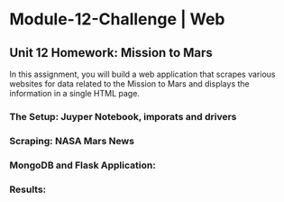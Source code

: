 # Module-12-Challenge | Web


## Unit 12 Homework: Mission to Mars

In this assignment, you will build a web application that scrapes various websites for data related to the Mission to Mars and displays the information in a single HTML page.

### The Setup: Juyper Notebook, imporats and drivers


### Scraping: NASA Mars News


### MongoDB and Flask Application:

### Results:
